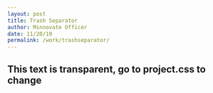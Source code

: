 ```yaml
---
layout: post
title: Trash Separator
author: Minnovate Officer
date: 11/20/19
permalink: /work/trashseparator/
---
```

<head>
  <link rel="stylesheet" type="text/css" href="/css/project.css">
</head>
<!-- Slider Start -->
<section id="header-project2">
  <div class="container">
    <div class="row">
      <div class="col-md-12">
        <div class="block">
          <h1>This text is transparent, go to project.css to change</h1>
        </div>
      </div>
    </div>
  </div>
</section>
